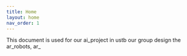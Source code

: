 ```yaml
---
title: Home
layout: home
nav_order: 1
---
```


This document is used for our ai_project in ustb
our group design the ar_robots, ar_
